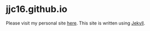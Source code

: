 # jjc16.github.io

Please visit my personal site [here](https://jjc16.github.io/). This site is written using [Jekyll](https://jekyllrb.com/).
